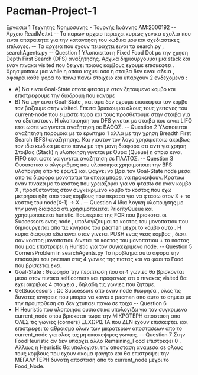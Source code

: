 # Pacman-Project-1

Εργασια 1 Τεχνητης Νοημοσυνης - Τουρνής Ιωάννης ΑΜ:2000192
-- Αρχειο ReadMe.txt
-- Το παρων αρχειο περιεχει κυριως γενικα σχολια που ειναι απαραιτητα για
την κατανοηση του κωδικα μου και σχεδιαστικες επιλογες.
-- Τα αρχεια που εχουν πειραχτει ειναι τα search.py , searchAgents.py
-- Question 1
Υλοποιειται η Fixed Food Dot με την χρηση Depth First Search (DFS)
αναζητησης.
Αρχικα δημιουργουμαι μια stack και εναν πινακα visited που δειχνει ποιους
κομβους εχουμε επισκεφτει .
Χρησιμοποιω μια while η οποια ισχυει οσο η στοιβα δεν ειναι αδεια ,
αφαιρει καθε φορα το πανω πανω στοιχειο και υπαρχουν 2 ενδεχομενα :
- Α) Να ειναι Goal-State οποτε φτασαμε στον ζητουμενο κομβο και
επιστρεφουμε την διαδρομη που καναμε
- Β) Να μην ειναι Goal-State , και αμα δεν εχουμε επισκεφτει τον
κομβο τον βαζουμε στην visited. Επειτα βρισκουμαι ολους τους γειτονες του
current-node που ειμαστε τωρα και τους προσθετουμε στην στοιβα
για να εξεταστουν.
Η υλοποιοηση του DFS γινεται με στοιβα που ειναι LIFO ετσι ωστε να
γινεται αναζητηση σε ΒΑΘΟΣ.
-- Question 2
Υλοποιειται αναζητηση παρομοια με το ερωτημα 1 αλλα με την χρηση Breadth
First Search (BFS) αναζητησης.
Και γιαυτον τον λογο χρησιμοποιω ακριβως τον ιδιο κωδικα με απο πανω με
την μονη διαφορα οτι αντι για χρηση Στοιβας (Stack) η υλοποιηση γινεται
με Ουρα (Queue) η οποια ειναι FIFO ετσι ωστε να γινεται αναζητηση σε
ΠΛΑΤΟΣ.
-- Question 3
Ουσιαστικα ο αλγοριθμος που υλοποιησα χρησιμοποιει την BFS υλοποιηση απο
το ερωτ.2 και ψαχνει να βρει τον Goal-State node μεσα απο τα διαφορα
μονοπατια τα οποια μπορει να προκειψουν. Κραταω εναν πινακα με το κοστος
που χρειαζομαι για να φτασω σε εναν κομβο Χ , προσθετοντας στον
συγκεκριμενο κομβο το κοστος που εχω μετρησει ηδη απο τους κομβους που
περασα για να φτασω στον Χ + το κοστος του node(X-1) -> X .
-- Question 4
Ιδια λογικη υλοποιησης με την μονη διαφορα οτι χρησιμοποιειται
PriorityQueue και χρησιμοποιειται huristic. Εσωτερικα της FOR που
βρισκοται οι Successors ενος node , υπολογιζουμαι το κοστος του
μονοπατιου που δημιουργειται απο τις κινησεις του pacman μεχρι το κομβο
αυτο . Η κυρια διαφορα εδω ειναι οταν γινεται PUSH ενας νεος κομβος ,
διοτι σαν κοστος μονοπατιου δινεται το κοστος του μονοπατιου + το κοστος
που μας επιστρεφει η Ηuristic για τον συγκεκριμενο node.
-- Question 5
CornersProblem in searchAgents.py
Το προβλημα αυτο αφορα την επισκεψει του pacman στις 4 γωνιες της πιστας
και να φαει το Food που βρισκεται εκει.
- Goal-State : Θεωρησα την περιπτωση που οι 4 γωνιες θα βρισκονται μεσα
στον πινακα self.corners και προφανως οτι ο πινακας visited θα εχει
ακριβως 4 στοιχεια , δηλαδη τις γωνιες που ζηταμε.
- GetSuccessors : Ως Successors απο εναν node θεωρησα , ολες τις δυνατες
κινησεις που μπορει να κανει ο pacman απο αυτο το σημειο με την
προυποθεση οτι δεν χτυπαει πανω σε τοιχο
-- Question 6
- H Heuristic που υλοποιησα ουσιαστικα υπολογιζει για τον συγκριμενο
current_node οπου βρισκεται τωρα την ΜΙΚΡΟΤΕΡΗ αποσταση απο ΟΛΕΣ τις
γωνιες (corners) ΞΕΧΩΡΙΣΤΑ που ΔΕΝ εχουν επισκεφτει.
και επιστρεφει το αθροισμα ολων των μικροτερων αποστασεων απο το
current_node για ολες τις μη επισκεψιμες γωνιες.
-- Question 7
Στην FoodHeuristic αν δεν υπαρχει αλλο Remaining_Food επιστρεφει 0 .
Αλλιως η Heuristic θα υπολογισει την αποσταση αναμεσα σε ολους τους
κομβους που εχουν ακομα φαγητο και θα επιστρεψει την ΜΕΓΑΛΥΤΕΡΗ
δυνατη αποσταση απο το current_node μεχρι το Food_Node.
